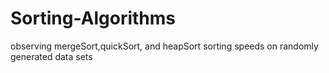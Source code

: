 # Sorting-Algorithms
observing mergeSort,quickSort, and heapSort sorting speeds on randomly generated data sets 
